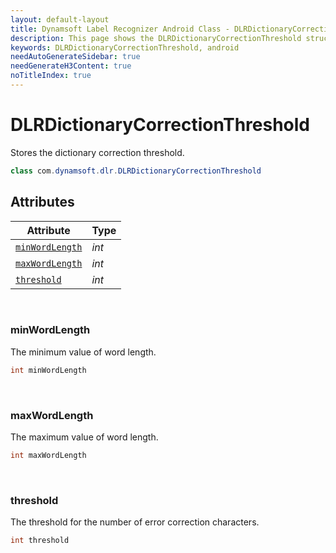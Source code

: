 ```yaml
---
layout: default-layout
title: Dynamsoft Label Recognizer Android Class - DLRDictionaryCorrectionThreshold
description: This page shows the DLRDictionaryCorrectionThreshold struct of Dynamsoft Label Recognizer for Android Language.
keywords: DLRDictionaryCorrectionThreshold, android
needAutoGenerateSidebar: true
needGenerateH3Content: true
noTitleIndex: true
---
```



# DLRDictionaryCorrectionThreshold
Stores the dictionary correction threshold.

```java
class com.dynamsoft.dlr.DLRDictionaryCorrectionThreshold
```

## Attributes
  
| Attribute | Type |
|---------- | ---- |
| [`minWordLength`](#minwordlength) | *int* |
| [`maxWordLength`](#maxwordlength) | *int* |
| [`threshold`](#threshold) | *int* |


&nbsp;

### minWordLength
The minimum value of word length.
```java
int minWordLength
```

&nbsp;

### maxWordLength
The maximum value of word length.
```java
int maxWordLength
```

&nbsp;

### threshold
The threshold for the number of error correction characters.
```java
int threshold
```
